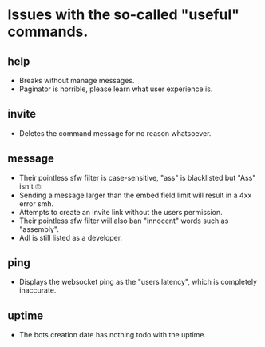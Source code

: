 # Issues with the so-called "useful" commands.

## help

- Breaks without manage messages.
- Paginator is horrible, please learn what user experience is.

## invite

- Deletes the command message for no reason whatsoever.

## message

- Their pointless sfw filter is case-sensitive, "ass" is blacklisted but "Ass" isn't 🙄.
- Sending a message larger than the embed field limit will result in a 4xx error smh.
- Attempts to create an invite link without the users permission.
- Their pointless sfw filter will also ban "innocent" words such as "assembly".
- Adl is still listed as a developer.

## ping

- Displays the websocket ping as the "users latency", which is completely inaccurate.

## uptime

- The bots creation date has nothing todo with the uptime.

